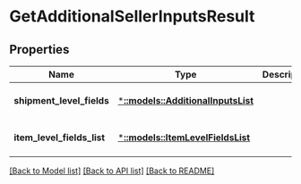 # GetAdditionalSellerInputsResult

## Properties
Name | Type | Description | Notes
------------ | ------------- | ------------- | -------------
**shipment_level_fields** | [***::models::AdditionalInputsList**](AdditionalInputsList.md) |  | [optional] [default to null]
**item_level_fields_list** | [***::models::ItemLevelFieldsList**](ItemLevelFieldsList.md) |  | [optional] [default to null]

[[Back to Model list]](../README.md#documentation-for-models) [[Back to API list]](../README.md#documentation-for-api-endpoints) [[Back to README]](../README.md)


